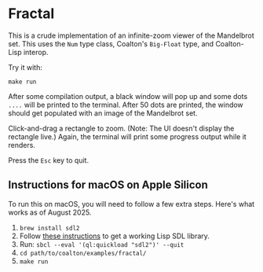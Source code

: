 # Fractal

This is a crude implementation of an infinite-zoom viewer of the Mandelbrot set. This uses the `Num` type class, Coalton's `Big-Float` type, and Coalton-Lisp interop.

Try it with:

```
make run
```

After some compilation output, a black window will pop up and some dots `....` will be printed to the terminal. After 50 dots are printed, the window should get populated with an image of the Mandelbrot set.

Click-and-drag a rectangle to zoom. (Note: The UI doesn't display the rectangle live.) Again, the terminal will print some progress output while it renders.

Press the `Esc` key to quit.

## Instructions for macOS on Apple Silicon

To run this on macOS, you will need to follow a few extra steps. Here's what works as of August 2025.

1. `brew install sdl2`
2. Follow [these instructions](https://github.com/lispgames/cl-sdl2/issues/154#issuecomment-1280030566) to get a working Lisp SDL library.
3. Run: `sbcl --eval '(ql:quickload "sdl2")' --quit`
4. `cd path/to/coalton/examples/fractal/`
5. `make run`

